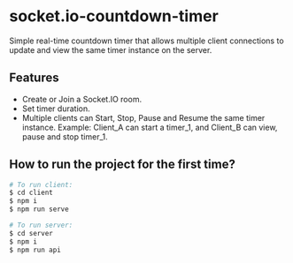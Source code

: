 # socket.io-countdown-timer
Simple real-time countdown timer that allows multiple client connections to update and view the same timer instance on the server.

## Features
- Create or Join a Socket.IO room.
- Set timer duration.
- Multiple clients can Start, Stop, Pause and Resume the same timer instance. Example: Client_A can start a timer_1, and Client_B can view, pause and stop timer_1.

## How to run the project for the first time?
```sh
# To run client:
$ cd client
$ npm i
$ npm run serve

# To run server:
$ cd server
$ npm i
$ npm run api
```
